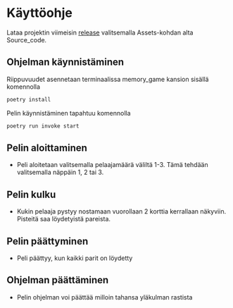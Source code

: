 # Käyttöohje

Lataa projektin viimeisin [release](https://github.com/labyrine/memory_game/releases/tag/viikko6) valitsemalla Assets-kohdan alta Source_code.

## Ohjelman käynnistäminen

Riippuvuudet asennetaan terminaalissa memory_game kansion sisällä komennolla

```bash
poetry install
```

Pelin käynnistäminen tapahtuu komennolla

```bash
poetry run invoke start
```

## Pelin aloittaminen

- Peli aloitetaan valitsemalla pelaajamäärä väliltä 1-3. Tämä tehdään valitsemalla näppäin 1, 2 tai 3.

## Pelin kulku

- Kukin pelaaja pystyy nostamaan vuorollaan 2 korttia kerrallaan näkyviin. Pisteitä saa löydetyistä pareista.

## Pelin päättyminen

- Peli päättyy, kun kaikki parit on löydetty

## Ohjelman päättäminen

- Pelin ohjelman voi päättää milloin tahansa yläkulman rastista
